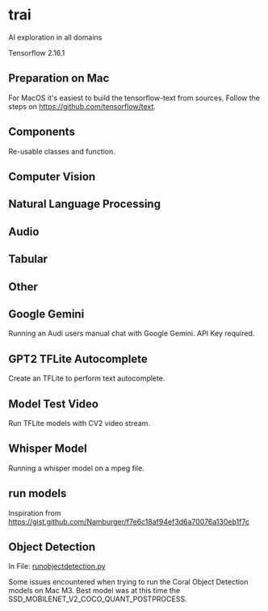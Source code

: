 # trai

AI exploration in all domains

Tensorflow 2.16.1   

## Preparation on Mac

For MacOS it's easiest to build the tensorflow-text from sources. Follow the steps on
https://github.com/tensorflow/text.


## Components

Re-usable classes and function.

## Computer Vision

## Natural Language Processing

## Audio

## Tabular

## Other



## Google Gemini

Running an Audi users manual chat with Google Gemini. API Key required.


## GPT2 TFLite Autocomplete

Create an TFLite to perform text autocomplete.

## Model Test Video

Run TFLite models with CV2 video stream.

## Whisper Model

Running a whisper model on a mpeg file.



## run models

Inspiration from https://gist.github.com/Namburger/f7e6c18af94ef3d6a70076a130eb1f7c
 



## Object Detection

In File: [runobjectdetection.py](src%2Fmodeltestvideo%2Ftesttflitemodels%2Fgooglecoraledgetpu%2Fobjectdetection%2Frunobjectdetection.py)   

Some issues encountered when trying to run the Coral Object Detection models on Mac M3. Best model
was at this time the SSD_MOBILENET_V2_COCO_QUANT_POSTPROCESS. 


